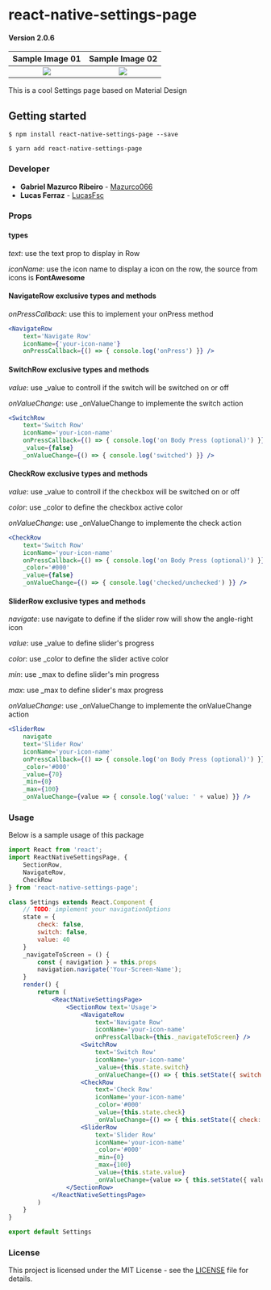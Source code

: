 
# react-native-settings-page

#### Version 2.0.6

Sample Image 01         |  Sample Image 02
:-------------------------:|:-------------------------:
![](https://raw.githubusercontent.com/Mazurco066/ImagesSource/master/sample3.png)  |  ![](https://raw.githubusercontent.com/Mazurco066/ImagesSource/master/sample2.png)

This is a cool Settings page based on Material Design

## Getting started

`$ npm install react-native-settings-page --save`

`$ yarn add react-native-settings-page`

### Developer

* **Gabriel Mazurco Ribeiro** - [Mazurco066](https://github.com/Mazurco066)
* **Lucas Ferraz** - [LucasFsc](https://github.com/LucasFsc)

### Props

#### types

_text_: use the text prop to display in Row

_iconName_: use the icon name to display a icon on the row, the source from icons is **FontAwesome**

#### NavigateRow exclusive types and methods

_onPressCallback_: use this to implement your onPress method

```jsx
<NavigateRow
  	text='Navigate Row'
  	iconName={'your-icon-name'}
	onPressCallback={() => { console.log('onPress') }} />
```

#### SwitchRow exclusive types and methods

_value_: use _value to controll if the switch will be switched on or off

_onValueChange_: use _onValueChange to implemente the switch action

```jsx
<SwitchRow 
	text='Switch Row' 
	iconName='your-icon-name'
	onPressCallback={() => { console.log('on Body Press (optional)') }}
	_value={false}
	_onValueChange={() => { console.log('switched') }} />
```

#### CheckRow exclusive types and methods

_value_: use _value to controll if the checkbox will be switched on or off

_color_: use _color to define the checkbox active color

_onValueChange_: use _onValueChange to implemente the check action

```jsx
<CheckRow 
	text='Switch Row' 
	iconName='your-icon-name'
	onPressCallback={() => { console.log('on Body Press (optional)') }}
	_color='#000'
	_value={false}
	_onValueChange={() => { console.log('checked/unchecked') }} />
```

#### SliderRow exclusive types and methods

_navigate_: use navigate to define if the slider row will show the angle-right icon

_value_: use _value to define slider's progress

_color_: use _color to define the slider active color

_min_: use _max to define slider's min progress

_max_: use _max to define slider's max progress

_onValueChange_: use _onValueChange to implemente the onValueChange action

```jsx
<SliderRow 
	navigate
	text='Slider Row' 
	iconName='your-icon-name'
	onPressCallback={() => { console.log('on Body Press (optional)') }}
	_color='#000'
	_value={70}
	_min={0}
	_max={100}
	_onValueChange={value => { console.log('value: ' + value) }} />
```

### Usage

Below is a sample usage of this package

```jsx
import React from 'react';
import ReactNativeSettingsPage, { 
	SectionRow, 
	NavigateRow,
	CheckRow
} from 'react-native-settings-page';

class Settings extends React.Component {
	// TODO: implement your navigationOptions
	state = {
		check: false,
		switch: false,
		value: 40
	}
	_navigateToScreen = () {
		const { navigation } = this.props
		navigation.navigate('Your-Screen-Name');
	}
	render() {
		return (
			<ReactNativeSettingsPage>
				<SectionRow text='Usage'>
					<NavigateRow
						text='Navigate Row'
						iconName='your-icon-name'
						onPressCallback={this._navigateToScreen} />
					<SwitchRow 
						text='Switch Row' 
						iconName='your-icon-name'
						_value={this.state.switch}
						_onValueChange={() => { this.setState({ switch: !this.state.switch }) }} />
					<CheckRow 
						text='Check Row'
						iconName='your-icon-name'
						_color='#000'
						_value={this.state.check}
						_onValueChange={() => { this.setState({ check: !this.state.check }) }} />
					<SliderRow 
						text='Slider Row'
						iconName='your-icon-name'
						_color='#000'
						_min={0}
						_max={100}
						_value={this.state.value}
						_onValueChange={value => { this.setState({ value }) }} />
				</SectionRow>
			</ReactNativeSettingsPage>
		)
	}
}

export default Settings
```

### License

This project is licensed under the MIT License - see the [LICENSE](LICENSE) file for details.
  